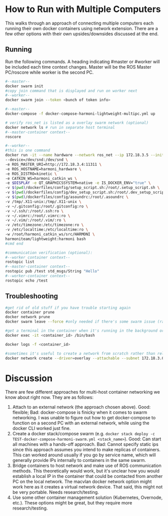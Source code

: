 # How to Run with Multiple Computers

This walks through an approach of connecting multiple computers each running their own docker containers using network extension. There are a few other options with their own upsides/downsides discussed at the end.

## Running

Run the following commands. A heading indicating #master or #worker will be included each time context changes. Master will be the ROS Master PC/roscore while worker is the second PC.

```bash
#--master--
docker swarm init
#copy join command that is displayed and run on worker next
#--worker--
docker swarm join --token <bunch of token info>

#--master--
docker-compose -f docker-compose-harmoni-lightweight-multipc.yml up

# verify ros_net is listed as a overlay swarm network (optional)
docker network ls # run in separate host terminal
#--master-container context--
roscore

#--worker--
#this is one command
docker run -it --name hardware --network ros_net --ip 172.18.3.5 --init \
--device=/dev/snd:/dev/snd \
-e ROS_MASTER_URI=http://172.18.3.4:11311 \
-e ROS_HOSTNAME=harmoni_hardware \
-e ROS_DISTRO=kinetic \
-e CATKIN_WS=harmoni_catkin_ws \
-e $DISPLAY -e QT_GRAPHICSSYSTEM=native -e IS_DOCKER_ENV="true" \
-v $(pwd)/dockerfiles/config/setup_script.sh:/root/.setup_script.sh \
-v $(pwd)/dockerfiles/config/dev_setup_script.sh:/root/.dev_setup_script.sh \
-v $(pwd)/dockerfiles/config/asoundrc:/root/.asoundrc \
-v /tmp/.X11-unix:/tmp/.X11-unix \
-v ~/.gitconfig:/root/.gitconfig:ro \
-v ~/.ssh/:/root/.ssh:ro \
-v ~/.vimrc:/root/.vimrc:ro \
-v ~/.vim/:/root/.vim/:ro \
-v /etc/timezone:/etc/timezone:ro \
-v /etc/localtime:/etc/localtime:ro \
-w /root/harmoni_catkin_ws/src/HARMONI \
harmoniteam/lightweight:harmoni bash 
#cmd end

#communication verification (optional):
#--worker container context--
rostopic list
#--master-container context--
rostopic pub /test std_msgs/String "Hello"
#--worker-container context--
rostopic echo /test
```


## Troubleshooting
```bash
#get rid of old stuff if you have trouble starting again
docker container prune
docker network prune
docker swarm leave --force #only needed if there's some swarm issue (rare)

#get a terminal in the container when it's running in the background or doing something else.
docker exec -it <container_id> /bin/bash

docker logs -f <container_id>

#sometimes it's useful to create a network from scratch rather than relying on docker-compose to do it.
docker network create --driver=overlay --attachable --subnet 172.18.3.0/24 ros_net
```

# Discussion

There are few different approaches for multi-host container networking we know about right now. They are as follows:

1. Attach to an external network (the approach chosen above). Good: flexible; Bad: docker-compose is finicky when it comes to swarm networking. I was unable to figure out how to get docker-compose to function on a second PC with an external network, while using the docker CLI worked just fine.
2. Create a docker stack/compose swarm (e.g. `docker stack deploy -c TEST-docker-compose-harmoni-swarm.yml <stack_name>`). Good: Can start all machines with a hands-off approach. Bad: Cannot specify static ips since this approach assumes you intend to make replicas of containers. This can worked around usually if you go by service name, which will generally provide IPs internally to containers in the same swarm.
3. Bridge containers to host network and make use of ROS communication methods. This theoretically would work, but it's unclear how you would establish a local IP in the container that could be contacted from another PC on the local network. The macvlan docker network option might work here as it creates a virtual network device. That said, this might not be very portable. Needs research/testing.
4. Use some other container management solution (Kubernetes, Overnode, etc.). These options might be great, but they require more research/testing.